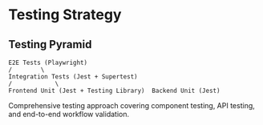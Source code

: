 # Testing Strategy

## Testing Pyramid

```
E2E Tests (Playwright)
/        \
Integration Tests (Jest + Supertest)  
/            \
Frontend Unit (Jest + Testing Library)  Backend Unit (Jest)
```

Comprehensive testing approach covering component testing, API testing, and end-to-end workflow validation.

